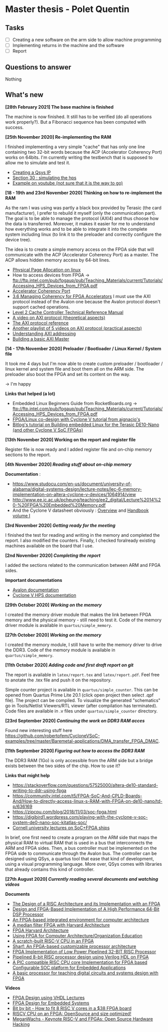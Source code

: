 # Master thesis - Polet Quentin

## Tasks

- [ ] Creating a new software on the arm side to allow machine programming
- [ ] Implementing returns in the machine and the software
- [ ] Report

## Questions to answer
Nothing

## What's new

**[28th February 2021] __The base machine is finished__**

The machine is now finished. It still has to be verified (do all operations work properly?). But
a Fibonacci sequence has been computed with success.

**[25th November 2020] __Re-implementing the RAM__**

I finished implementing a very simple "cache" that has only one line containing two 32-bit words because the ACP (Accelerator Coherency Port) works on 64bits. 
I'm currently writing the testbench that is supposed to allow me to simulate and test it. 

- [Creating a Qsys IP](https://www.youtube.com/watch?v=v6rhbVABlo8)
- [Section 30 : simulating the hps](https://www.intel.com/content/dam/www/programmable/us/en/pdfs/literature/hb/cyclone-v/cv_54001.pdf)
- [Example on youtube (not sure that it is the way to go)](https://www.youtube.com/watch?v=tFLaiqIdDlQ)

**[18 - 19th and 23rd November 2020] __Thinking on how to re-implement the RAM__**

As the ram I was using was partly a black box provided by Terasic (the card manufacturer), I prefer to rebuild it myself (only the communication part). 
The goal is to be able to manage the protocol (AXI4) and thus choose how the data is transferred. Moreover, it makes it easier for me to understand how 
everything works and to be able to integrate it into the complete system including linux (to link it to the preloader and correctly configure the device tree).

The idea is to create a simple memory access on the FPGA side that will communicate with the ACP (Accelerator Coherency Port) as a master. 
The ACP allows hidden memory access by 64-bit lines. 

- [Physical Page Allocation on linux](https://www.kernel.org/doc/gorman/html/understand/understand009.html)
- How to access devices from FPGA -> ftp://ftp.intel.com/pub/fpgaup/pub/Teaching_Materials/current/Tutorials/Accessing_HPS_Devices_from_FPGA.pdf
- [Accelerator Coherency Port](https://developer.arm.com/documentation/ddi0434/c/snoop-control-unit/about-the-scu/accelerator-coherency-port)
- [3.6 Managing Coherency for FPGA Accelerators](https://www.intel.com/content/dam/www/programmable/us/en/pdfs/literature/an/an-cv-av-soc-ddg.pdf)
  I must use the AXI protocol instead of the Avalon one because the Avalon protocol doesn't support cached operations.
- [Level 2 Cache Controller Technical Reference Manual](https://developer.arm.com/documentation/ddi0246/h)
- [A video on AXI protocol (theoretical aspects)](https://www.youtube.com/watch?v=Vw2_1pqa2h0)
- [The AXI protocol reference](http://www.gstitt.ece.ufl.edu/courses/fall15/eel4720_5721/labs/refs/AXI4_specification.pdf)
- [Another playlist of 5 videos on AXI protocol (practical aspects)](https://www.youtube.com/watch?v=1zw1HBsjDH8&list=PLaSdxhHqai2_7WZIhCszu5PLSbZURmibN)
- [Understanding AXI addressing](https://zipcpu.com/blog/2019/04/27/axi-addr.html)
- [Building a basic AXI Master](https://zipcpu.com/blog/2020/03/23/wbm2axisp.html)


**[14 - 17th November 2020] __Preloader / Bootloader / Linux Kernel / System file__**

It took me 4 days but I'm now able to create custom preloader / bootloader / linux kernel
and system file and boot them all on the ARM side. The preloader also boot the FPGA and set
its content on the way.

-> I'm happy

**Links that helped (a lot)**
- Embedded Linux Beginners Guide from RocketBoards.org -> ftp://ftp.intel.com/pub/fpgaup/pub/Teaching_Materials/current/Tutorials/Accessing_HPS_Devices_from_FPGA.pdf
- [FPGA/Linux co-design with Cyclone V tutorial from aignacio's](https://blog.aignacio.com/hardware-software-design-in-cyclone-v-de10-nano/)
- [Bitlog's tutorial on Building embedded Linux for the Terasic DE10-Nano (and other Cyclone V SoC FPGAs)](https://bitlog.it/20170820_building_embedded_linux_for_the_terasic_de10-nano.html)

**[13th November 2020] __Working on the report and register file__**

Register file is now ready and I added register file and on-chip memory sections to the report.

**[4th November 2020] _Reading stuff about on-chip memory_**

**Documentation** :
- https://www.studocu.com/en-us/document/university-of-alabama/digital-systems-design/lecture-notes/lec-6-memory-implementation-on-altera-cyclone-v-devices/1064914/view
- http://www.ee.ic.ac.uk/pcheung/teaching/ee2_digital/Lecture%2014%20-%20FPGA%20Embedded%20Memory.pdf
- And the Cyclone V datasheet obviously : [Overview](https://www.intel.com/content/dam/www/programmable/us/en/pdfs/literature/hb/cyclone-v/cv_51001.pdf) and [Handbook volume I](https://www.intel.com/content/dam/www/programmable/us/en/pdfs/literature/hb/cyclone-v/cv_5v2.pdf)

**[3rd November 2020] _Getting ready for the meeting_**

I finished the test for reading and writing in the memory and completed the report.
I also modified the counters. Finally, I checked foralready existing machines available on the board that I use.

**[2nd November 2020] _Completing the report_**

I added the sections related to the communication between ARM and FPGA sides.

**Important documentations**

- [Avalon documentation](https://www.intel.com/content/dam/www/programmable/us/en/pdfs/literature/manual/mnl_avalon_spec.pdf)
- [Cyclone V HPS documentation](https://www.intel.com/content/dam/www/programmable/us/en/pdfs/literature/hb/cyclone-v/cv_54001.pdf)

**[29th October 2020] _Working on the memory_**

I created the memory driver module that makes the link between FPGA memory and
the physical memory - still need to test it. Code of the memory driver module is available in `quartus/simple_memory`.

**[27th October 2020] _Working on the memory_**

I created the memory module, I still have to write the memory driver to drive
the DDR3. Code of the memory module is available in `quartus/simple_memory`.

**[11th October 2020] _Adding code and first draft report on git_**

The report is available in `latex/report.tex` and `latex/report.pdf`. Feel free
to
anotate the .tex file and push it on the repository.

Simple counter project is available in `quartus/simple_counter`. This can be
opened
from Quartus Prime Lite 20.1 (click open project then select .qpf file). The
project
can be compiled. To visualize the generated "schematics" go in Tools/Netlist
Viewers/RTL viewer (after compilation has terminated). Code files are available
in .v files under `quartus/simple_counter` directory.

**[23rd September 2020] _Continuing the work on DDR3 RAM acces_**

Found new interesting stuff here https://github.com/robertofem/CycloneVSoC-examples/tree/master/Baremetal-applications/DMA_transfer_FPGA_DMAC.

**[11th September 2020] _Figuring out how to access the DDR3 RAM_**

The DDR3 RAM (1Go) is only accessible from the ARM side but a bridge exists
between
the two sides of the chip. How to use it?

**Links that might help**
- https://stackoverflow.com/questions/57525000/altera-de10-standard-writing-to-ddr-using-fpga
- https://community.intel.com/t5/FPGA-SoC-And-CPLD-Boards-And/How-to-directly-access-linux-s-RAM-with-FPGA-on-de10-nano/td-p/636169
- https://zipcpu.com/blog/2018/11/03/soc-fpga.html
- https://digibird1.wordpress.com/playing-with-the-cyclone-v-soc-system-de0-nano-soc-kitatlas-soc/
- [Cornell university lectures on SoC+FPGA ships](https://www.youtube.com/watch?v=sKhvMhTiuM4&list=PLKcjQ_UFkrd7UcOVMm39A6VdMbWWq-e_c)

In brief, one first need to create a program on the ARM side that maps the
physical
RAM to virtual RAM that is used in a bus that interconnects the ARM and FPGA
sides.
Then, a bus controller must be implemented on the FPGA side to communicate
through
the Avalon bus. The controller can be designed using QSys, a quartus tool that
ease
that kind of development, using a visual programming language. More over, QSys
comes
with libraries that already contains this kind of controller.


**[27th August 2020] _Currently reading several documents and watching videos_**

**Documents**
- [The Design of a RISC Architecture and its Implementation with an FPGA](https://people.inf.ethz.ch/wirth/FPGA-relatedWork/RISC.pdf)
- [Design and FPGA-Based Implementation of A High Performance 64-Bit DSP Processor](https://www.google.com/url?sa=t&rct=j&q=&esrc=s&source=web&cd=&ved=2ahUKEwiI6sunu7vrAhWKT8AKHW7BC0YQFjAWegQIBRAB&url=https%3A%2F%2Fwww.ijecs.in%2Findex.php%2Fijecs%2Farticle%2Fdownload%2F3823%2F3561%2F&usg=AOvVaw2u86vhoApdszJ7nbjaadRv)
- [An FPGA-based integrated environment for computer architecture](https://www.researchgate.net/publication/229883966_An_FPGA-based_integrated_environment_for_computer_architecture)
- [A median filter FPGA with Harvard Architecture](https://ieeexplore.ieee.org/document/5765209)
- [FPGA Harvard Architecture](https://www.kdsglobal.com/datas/files/doc/fpga.pdf)
- [Using FPGA for Computer Architecture/Organization Education](https://projects.ncsu.edu/wcae//WCAE2/li.pdf)
- [A scratch-built RISC-V CPU in an FPGA](https://hackaday.com/2019/11/19/emulating-risc-v-on-an-fpga/)
- [Sharf: An FPGA-based customizable processor architecture](https://ieeexplore.ieee.org/abstract/document/5272447)
- [FPGA Implementation of Low Power Pipelined 32-BIT RISC Processor](http://citeseerx.ist.psu.edu/viewdoc/download?doi=10.1.1.685.5326&rep=rep1&type=pdf)
- [Pipelined 8-bit RISC processor design using Verilog HDL on FPGA](https://ieeexplore.ieee.org/abstract/document/7808194)
- [A PIC compatible RISC CPU core Implementation for FPGA based Configurable SOC platform for Embedded Applications](http://citeseerx.ist.psu.edu/viewdoc/download?doi=10.1.1.670.9479&rep=rep1&type=pdf)
- [A basic processor for teaching digital circuits and systems design with FPGA](https://ieeexplore.ieee.org/abstract/document/6211804)

**Videos**
- [FPGA Design using VHDL Lectures](https://www.youtube.com/watch?v=BDq8-QDXmek&list=PLZv8x7uxq5XY-IQfQFb6mC6OXzz0h8ceF)
- [FPGA Design for Embedded Systems](https://www.youtube.com/watch?v=0y3rX_7fYpg&list=PL2jykFOD1AWbl91wO_iW33QdDkxdLT1Ep)
- [Bit by bit - How to fit 8 RISC V cores in a $38 FPGA board](https://www.youtube.com/watch?v=xjIxORBRaeQ)
- [RISCV CPU on an FPGA: OpenSource and size optimized!](https://www.youtube.com/watch?v=k2rN8FE1jWM)
- [MeganWachs - Keynote RISC-V and FPGAs: Open Source Hardware Hacking](https://www.youtube.com/watch?v=vCG5_nxm2G4)

